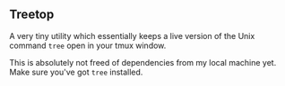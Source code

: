 Treetop
---

A very tiny utility which essentially keeps a live version of the Unix command `tree` open in your tmux window.

This is absolutely not freed of dependencies from my local machine yet. Make sure you've got `tree` installed.
